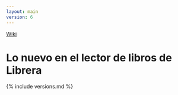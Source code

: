 ```yaml
---
layout: main
version: 6
---
```

[Wiki](/wiki/es)

# Lo nuevo en el lector de libros de Librera

{% include versions.md %}


    
